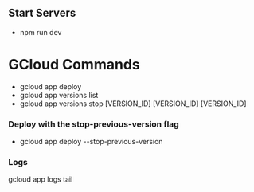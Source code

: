 ## Start Servers
- npm run dev

# GCloud Commands
- gcloud app deploy
- gcloud app versions list
- gcloud app versions stop [VERSION_ID] [VERSION_ID] [VERSION_ID]

### Deploy with the stop-previous-version flag
- gcloud app deploy --stop-previous-version

### Logs
gcloud app logs tail